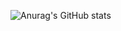![Anurag's GitHub stats](https://github-readme-stats.vercel.app/api?username=LRO26&show_icons=true&theme=radical)
